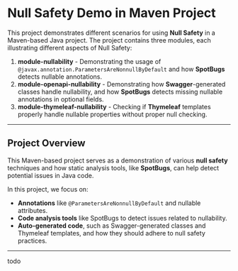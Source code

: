 # Null Safety Demo in Maven Project

This project demonstrates different scenarios for using **Null Safety** in a Maven-based Java project. The project contains three modules, each illustrating different aspects of Null Safety:

1. **module-nullability** - Demonstrating the usage of `@javax.annotation.ParametersAreNonnullByDefault` and how **SpotBugs** detects nullable annotations.
2. **module-openapi-nullability** - Demonstrating how **Swagger**-generated classes handle nullability, and how **SpotBugs** detects missing nullable annotations in optional fields.
3. **module-thymeleaf-nullability** - Checking if **Thymeleaf** templates properly handle nullable properties without proper null checking.
---

## Project Overview

This Maven-based project serves as a demonstration of various **null safety** techniques and how static analysis tools, like **SpotBugs**, can help detect potential issues in Java code.

In this project, we focus on:
- **Annotations** like `@ParametersAreNonnullByDefault` and nullable attributes.
- **Code analysis tools** like SpotBugs to detect issues related to nullability.
- **Auto-generated code**, such as Swagger-generated classes and Thymeleaf templates, and how they should adhere to null safety practices.

---
todo